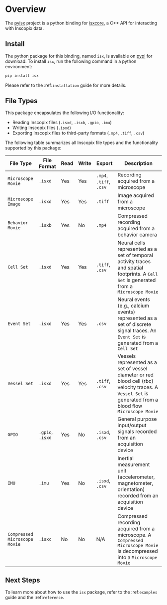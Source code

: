
# Overview

The [pyisx](https://github.com/inscopix/pyisx) project is a python binding for [isxcore](https://github.com/inscopix/isxcore), a C++ API for interacting with Inscopix data.

## Install

The python package for this binding, named `isx`, is available on [pypi](https://pypi.org/project/isx/) for download.
To install `isx`, run the following command in a python environment:

```python
pip install isx
```

Please refer to the :ref:`installation` guide for more details.

## File Types

This package encapsulates the following I/O functionality:

* Reading Inscopix files (`.isxd`, `.isxb`, `.gpio`, `.imu`)
* Writing Inscopix files (`.isxd`)
* Exporting Inscopix files to third-party formats (`.mp4`, `.tiff`, `.csv`)

The following table summarizes all Inscopix file types and the functionality supported by this package:

| File Type | File Format | Read | Write | Export | Description |
| --------- | ----------- | ---- | ----- | ------ | ----------- |
| `Microscope Movie` | `.isxd` | Yes | Yes | `.mp4`, `.tiff`, `.csv` | Recording acquired from a microscope |
| `Microscope Image` | `.isxd` | Yes | Yes | `.tiff` | Image acquired from a microscope |
| `Behavior Movie` | `.isxb` | Yes | No | `.mp4` | Compressed recording acquired from a behavior camera | 
| `Cell Set` | `.isxd` | Yes | Yes | `.tiff`, `.csv` | Neural cells represented as a set of temporal activity traces and spatial footprints. A `Cell Set` is generated from a `Microscope Movie` |
| `Event Set` | `.isxd` | Yes | Yes | `.csv` | Neural events (e.g., calcium events) represented as a set of discrete signal traces. An `Event Set` is generated from a `Cell Set` |
| `Vessel Set` | `.isxd` | Yes | Yes | `.tiff`, `.csv` | Vessels represented as a set of vessel diameter or red blood cell (rbc) velocity traces. A `Vessel Set` is generated from a blood flow `Microscope Movie` |
| `GPIO`  | `.gpio`, `.isxd` | Yes | No | `.isxd`, `.csv` | General purpose input/output signals recorded from an acquisition device |
| `IMU` | `.imu` | Yes | No | `.isxd`, `.csv` | Inertial measurement unit (accelerometer, magnetometer, orientation​) recorded from an acquisition device |
| `Compressed Microscope Movie` | `.isxc` | No | No | N/A | Compressed recording acquired from a microscope. A `Compressed Microscope Movie` is decompressed into a `Microscope Movie` |

## Next Steps

To learn more about how to use the `isx` package, refer to the :ref:`examples` guide and the :ref:`reference`.
